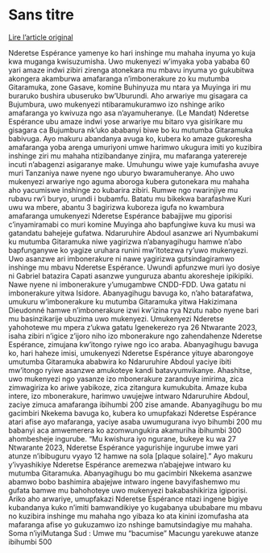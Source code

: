 # Sans titre

[Lire l’article original](https://lemandat.org/kir/blog/2023/04/17/muyinga-ubwo-umukenyezi-imbonerakure-zatsindagiyemwo-inshinge-mu-mahaha-azohava-akira/)

Nderetse Espérance yamenye ko hari inshinge mu mahaha inyuma yo kuja kwa muganga kwisuzumisha. Uwo mukenyezi w’imyaka yoba yababa 60 yari amaze indwi zibiri zirenga atonekara mu mbavu inyuma yo gukubitwa akongera akamburwa amafaranga n’imbonerakure zo ku mutumba Gitaramuka, zone Gasave, komine Buhinyuza mu ntara ya Muyinga iri mu buraruko bushira ubuseruko bw’Uburundi. Aho arwariye mu gisagara ca Bujumbura, uwo mukenyezi ntibaramukuramwo izo nshinge ariko amafaranga yo kwivuza ngo asa n’ayamuheranye. (Le Mandat)
Nderetse Espérance ubu amaze indwi yose arwariye mu bitaro vya gisirikare mu gisagara ca Bujumbura nk’uko ababanyi biwe bo ku mutumba Gitaramuka babivuga. Ayo makuru abandanya avuga ko, kubera ko amaze gukoresha amafaranga yoba arenga umuriyoni umwe harimwo ukugura imiti yo kuzibira inshinge ziri mu mahaha ntizibandanye zinjira, mu mafaranga yaterereje incuti n’abagenzi asigaranye make. Umuhungu wiwe yaje kumufasha avuye muri Tanzaniya nawe nyene ngo uburyo bwaramuheranye. Aho uwo mukenyezi arwariye ngo aguma aboroga kubera gutonekara mu mahaha aho yacumiswe inshinge zo kubarira zibiri. Rumwe ngo rwarinjiye mu rubavu rw’i buryo, urundi i bubamfu.
Batatu mu bikekwa barafashwe
Kuri uwu wa mbere, abantu 3 bagirizwa kuboreza igufa no kwambura amafaranga umukenyezi Nderetse Espérance babajijwe mu giporisi c’inyamiramabi co muri komine Muyinga aho bapfungiwe kuva ku musi wa gatandatu bahejeje gufatwa. Ndaruruhire Abdoul asanzwe ari Nyumbakumi ku mutumba Gitaramuka niwe yagirizwa n’abanyagihugu hamwe n’abo bapfunganywe ko yagize uruhara runini mw’itotezwa ry’uwo mukenyezi. Uwo asanzwe ari imbonerakure ni nawe yagirizwa gutsindagiramwo inshinge mu mbavu Nderetse Espérance. Uwundi apfunzwe muri iyo dosiye ni Gabriel batazira Capati asanzwe yunguruza abantu akoresheje ipikipiki. Nawe nyene ni imbonerakure y’umugambwe CNDD-FDD. Uwa gatatu ni imbonerakure yitwa Isidore. Abanyagihugu bavuga ko, n’aho batarafatwa, umukuru w’imbonerakure ku mutumba Gitaramuka yitwa Hakizimana Dieudonné hamwe n’imbonerakure izwi kw’izina rya Nzutu nabo nyene bari mu basinzikarije ubuzima uwo mukenyezi.
Umukenyezi Nderetse yahohotewe mu mpera z’ukwa gatatu
Igenekerezo rya 26 Ntwarante 2023, isaha zibiri n’igice z’ijoro niho izo mbonerakure ngo zahendahenze Nderetse Espérance, zimujana kw’itongo ryiwe ngo ico araba. Abanyagihugu bavuga ko, hari haheze imisi, umukenyezi Nderetse Espérance yituye abarongoye umutumba Gitaramuka ababwira ko Ndaruruhire Abdoul yaciye ibiti mw’itongo ryiwe asanzwe amukoteye kandi batavyumvikanye. Ahashitse, uwo mukenyezi ngo yasanze izo mbonerakure zaranduye imirima, zica zimwagiriza ko ariwe yabikoze, zica zitangura kumukubita. Amaze kuba intere, izo mbonerakure, harimwo uwujejwe intwaro Ndaruruhire Abdoul, zaciye zimuca amafaranga ibihumbi 200 zise amande. Abanyagihugu bo mu gacimbiri Nkekema bavuga ko, kubera ko umupfakazi Nderetse Espérance atari afise ayo mafaranga, yaciye asaba uwumugurana ivyo bihumbi 200 mu babanyi aca amwemerera ko azomwungukira akamuriha ibihumbi 300 ahombesheje ingurube. “Mu kwishura iyo ngurane, bukeye ku wa 27 Ntwarante 2023, Nderetse Espérance yagurishije ingurube imwe yari atunze n’ibibuguru vyayo 12 hamwe na sola [plaque solaire].”
Ayo makuru y’ivyashikiye Nderetse Espérance aremezwa n’abajejwe intwaro ku mutumba Gitaramuka. Abanyagihugu bo mu gacimbiri Nkekema asanzwe abamwo bobo bashimira abajejwe intwaro ingene bavyifashemwo mu gufata bamwe mu bahohoteye uwo mukenyezi bakabashikiriza igiporisi.
Ariko aho arwariye, umupfakazi Nderetse Espérance ntazi ingene bigiye kubandanya kuko n’imiti bamwandikiye yo kugabanya ububabare mu mbavu no kuzibira inshinge mu mahaha ngo yibaza ko ata kinini izomufasha ata mafaranga afise yo gukuzamwo izo nshinge bamutsindagiye mu mahaha.
Soma n’iyiMutanga Sud : Umwe mu “bacumise” Macungu yarekuwe atanze ibihumbi 500